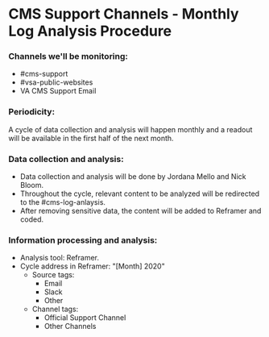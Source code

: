 # CMS Support Channels - Monthly Log Analysis Procedure

### Channels we'll be monitoring:
* #cms-support
* #vsa-public-websites
* VA CMS Support Email

### Periodicity:
A cycle of data collection and analysis will happen monthly and a readout will be available in the first half of the next month.

### Data collection and analysis:
* Data collection and analysis will be done by Jordana Mello and Nick Bloom.
* Throughout the cycle, relevant content to be analyzed will be redirected to the #cms-log-anlaysis.
* After removing sensitive data, the content will be added to Reframer and coded.

### Information processing and analysis:
* Analysis tool: Reframer.
* Cycle address in Reframer: "[Month] 2020" 
  * Source tags: 
     * Email
     * Slack
     * Other
  * Channel tags:
     * Official Support Channel
     * Other Channels
